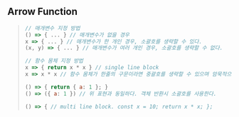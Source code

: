 ## Arrow Function

> ```javascript
> // 매개변수 지정 방법
> () => { ... } // 매개변수가 없을 경우 
> x => { ... } // 매개변수가 한 개인 경우, 소괄호를 생략할 수 있다. 
> (x, y) => { ... } // 매개변수가 여러 개인 경우, 소괄호를 생략할 수 없다. 
> 
> // 함수 몸체 지정 방법 
> x => { return x * x } // single line block
> x => x * x // 함수 몸체가 한줄의 구문이라면 중괄호를 생략할 수 있으며 암묵적으로 return된다. 위 표현과 동일하다. 
> 
> () => { return { a: 1 }; } 
> () => ({ a: 1 }) // 위 표현과 동일하다. 객체 반환시 소괄호를 사용한다. 
> 
> () => { // multi line block. const x = 10; return x * x; };
> ```



